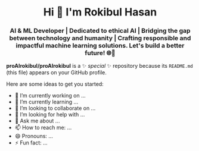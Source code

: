 
<h1 align="center"> Hi 👋 I'm Rokibul Hasan </h1>
<h3 align="center">AI & ML Developer | Dedicated to ethical AI | Bridging the gap between technology and humanity | Crafting responsible and impactful machine learning solutions. Let's build a better future! 🌐🤝</h3>

**proAIrokibul/proAIrokibul** is a ✨ _special_ ✨ repository because its `README.md` (this file) appears on your GitHub profile.

Here are some ideas to get you started:

- 🔭 I’m currently working on ...
- 🌱 I’m currently learning ...
- 👯 I’m looking to collaborate on ...
- 🤔 I’m looking for help with ...
- 💬 Ask me about ...
- 📫 How to reach me: ...
- 😄 Pronouns: ...
- ⚡ Fun fact: ...

